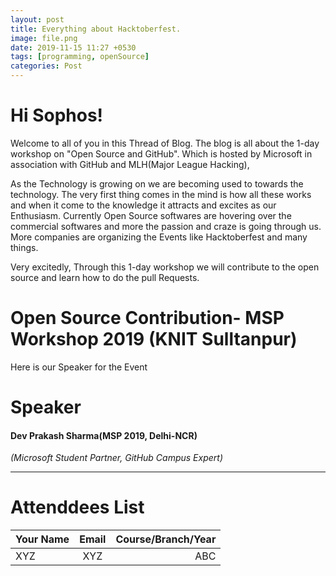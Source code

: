 ```yaml
---
layout: post
title: Everything about Hacktoberfest.
image: file.png
date: 2019-11-15 11:27 +0530
tags: [programming, openSource]
categories: Post
---
```



# Hi Sophos!

Welcome to all of you in this Thread of Blog. The blog is all about the 1-day workshop on "Open Source and GitHub". Which is hosted by Microsoft in association with GitHub and MLH(Major League Hacking),

As the Technology is growing on we are becoming used to towards the technology. The very first thing comes in the mind is how all these works and when it come to the knowledge it attracts and excites as our Enthusiasm.
Currently Open Source softwares are hovering over the commercial softwares and more the passion and craze is going through us. More companies are organizing the Events like Hacktoberfest and many things.

Very excitedly, Through this 1-day workshop we will contribute to the open source and learn how to do the pull Requests.

# Open Source Contribution- MSP Workshop 2019 (KNIT Sulltanpur)

Here is our Speaker for the Event 

# Speaker 

#### Dev Prakash Sharma(MSP 2019, Delhi-NCR)
   _(Microsoft Student Partner, GitHub Campus Expert)_ 



___




# Attenddees List 

| Your Name       | Email           | Course/Branch/Year |
| -------------   |:-------------:| -----:|
| XYZ              | XYZ             | ABC  |





